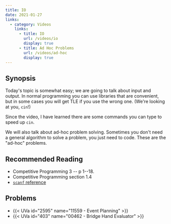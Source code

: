 ```yaml
---
title: IO
date: 2021-01-27
links:
  - category: Videos
    links:
      - title: IO
        url: /videos/io
        display: true
      - title: Ad Hoc Problems
        url: /videos/ad-hoc
        display: true
---
```


## Synopsis

Today's topic is somewhat easy; we are going to talk about input and output.
In normal programming you can use libraries that are convenient, but in some cases
you will get TLE if you use the wrong one.  (We're looking at you, `cin`!)

Since the video, I have learned there are some commands you can type to speed up `cin`.

We will also talk about ad-hoc problem solving.
Sometimes you don't need a general algorithm to solve a problem, you just
need to code.  These are the "ad-hoc" problems.

## Recommended Reading

 - Competitive Programming 3 --  p 1--18.
 - Competitive Programming section 1.4
 - [`scanf` reference](https://en.cppreference.com/w/cpp/io/c/fscanf)

## Problems

 - {{< UVa id="2595" name="11559 - Event Planning" >}}
 - {{< UVa id="403" name="00462 - Bridge Hand Evaluator" >}}
